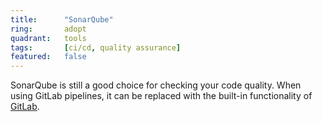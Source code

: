 ```yaml
---
title:      "SonarQube"
ring:       adopt
quadrant:   tools
tags:       [ci/cd, quality assurance]
featured:   false
---
```


SonarQube is still a good choice for checking your code quality. When using GitLab pipelines, it can be replaced with the built-in functionality of [GitLab](https://docs.gitlab.com/ee/ci/testing/code_quality.html).
